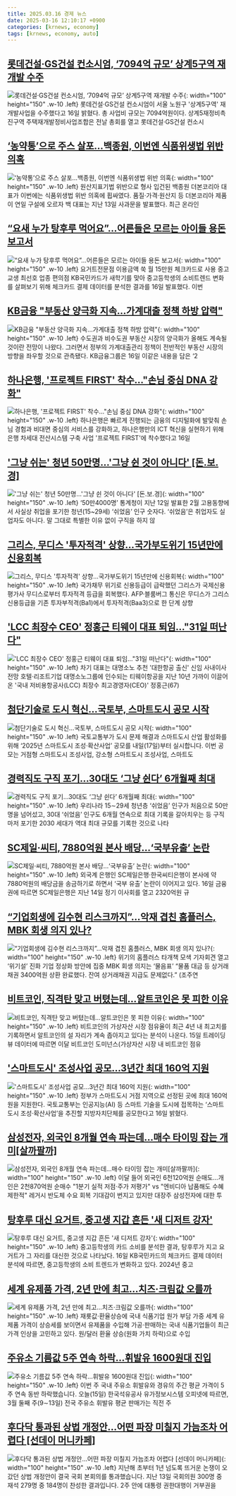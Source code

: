 ```yaml
---
title: 2025.03.16 경제 뉴스
date: 2025-03-16 12:10:17 +0900
categories: [krnews, economy]
tags: [krnews, economy, auto]
---
```

## [롯데건설·GS건설 컨소시엄, ‘7094억 규모’ 상계5구역 재개발 수주](https://n.news.naver.com/mnews/article/029/0002941313)

![롯데건설·GS건설 컨소시엄, ‘7094억 규모’ 상계5구역 재개발 수주](https://mimgnews.pstatic.net/image/origin/029/2025/03/16/2941313.jpg?type=nf220_150){: width="100" height="150" .w-10 .left}
롯데건설·GS건설 컨소시엄이 서울 노원구 '상계5구역' 재개발사업을 수주했다고 16일 밝혔다. 총 사업비 규모는 7094억원이다. 상계5재정비촉진구역 주택재개발정비사업조합은 전날 총회를 열고 롯데건설·GS건설 컨소시

## [‘농약통’으로 주스 살포…백종원, 이번엔 식품위생법 위반 의혹](https://n.news.naver.com/mnews/article/005/0001763220)

![‘농약통’으로 주스 살포…백종원, 이번엔 식품위생법 위반 의혹](https://mimgnews.pstatic.net/image/origin/005/2025/03/15/1763220.jpg?type=nf220_150){: width="100" height="150" .w-10 .left}
원산지표기법 위반으로 형사 입건된 백종원 더본코리아 대표가 이번에는 식품위생법 위반 의혹에 휩싸였다. 품질·가격·원산지 등 더본코리아 제품이 연일 구설에 오르자 백 대표는 지난 13일 사과문을 발표했다. 최근 온라인

## [“요새 누가 탕후루 먹어요”...어른들은 모르는 아이들 용돈 보고서](https://n.news.naver.com/mnews/article/009/0005459349)

![“요새 누가 탕후루 먹어요”...어른들은 모르는 아이들 용돈 보고서](https://mimgnews.pstatic.net/image/origin/009/2025/03/16/5459349.jpg?type=nf220_150){: width="100" height="150" .w-10 .left}
요거트전문점 이용금액 쑥 월 15만원 체크카드로 사용 중고교생 최선호 업종 편의점 KB국민카드가 새학기를 맞아 중고등학생의 소비트렌드 변화를 살펴보기 위해 체크카드 결제 데이터를 분석한 결과를 16일 발표했다. 이번

## [KB금융 "부동산 양극화 지속…가계대출 정책 하방 압력"](https://n.news.naver.com/mnews/article/018/0005963292)

![KB금융 "부동산 양극화 지속…가계대출 정책 하방 압력"](https://mimgnews.pstatic.net/image/origin/018/2025/03/16/5963292.jpg?type=nf220_150){: width="100" height="150" .w-10 .left}
수도권과 비수도권 부동산 시장의 양극화가 올해도 계속될 것이란 전망이 나왔다. 그러면서 정부의 가계대출관리 정책이 전반적인 부동산 시장의 방향을 좌우할 것으로 관측됐다. KB금융그룹은 16일 이같은 내용을 담은 ‘2

## [하나은행, '프로젝트 FIRST' 착수…"손님 중심 DNA 강화"](https://n.news.naver.com/mnews/article/119/0002933386)

![하나은행, '프로젝트 FIRST' 착수…"손님 중심 DNA 강화"](https://mimgnews.pstatic.net/image/origin/119/2025/03/16/2933386.jpg?type=nf220_150){: width="100" height="150" .w-10 .left}
하나은행은 빠르게 진행되는 금융의 디지털화에 발맞춰 손님 경험과 비대면 중심의 서비스를 강화하고, 하나은행만의 ICT 혁신을 실현하기 위해 은행 차세대 전산시스템 구축 사업 '프로젝트 FIRST'에 착수했다고 16일

## ['그냥 쉬는' 청년 50만명…'그냥 쉰 것이 아니다' [돈.보.경]](https://n.news.naver.com/mnews/article/011/0004461626)

!['그냥 쉬는' 청년 50만명…'그냥 쉰 것이 아니다' [돈.보.경]](https://mimgnews.pstatic.net/image/origin/011/2025/03/15/4461626.jpg?type=nf220_150){: width="100" height="150" .w-10 .left}
‘50만4000명’ 통계청이 지난 12일 발표한 2월 고용동향에서 사실상 취업을 포기한 청년(15~29세) ‘쉬었음’ 인구 숫자다. ‘쉬었음’은 취업자도 실업자도 아니다. 말 그대로 특별한 이유 없이 구직을 하지 않

## [그리스, 무디스 '투자적격' 상향…국가부도위기 15년만에 신용회복](https://n.news.naver.com/mnews/article/277/0005561250)

![그리스, 무디스 '투자적격' 상향…국가부도위기 15년만에 신용회복](https://mimgnews.pstatic.net/image/origin/277/2025/03/15/5561250.jpg?type=nf220_150){: width="100" height="150" .w-10 .left}
국가채무 위기로 신용등급이 급락했던 그리스가 국제신용평가사 무디스로부터 투자적격 등급을 회복했다. AFP·블룸버그 통신은 무디스가 그리스 신용등급을 기존 투자부적격(Ba1)에서 투자적격(Baa3)으로 한 단계 상향

## ['LCC 최장수 CEO' 정홍근 티웨이 대표 퇴임…"31일 떠난다"](https://n.news.naver.com/mnews/article/001/0015267288)

!['LCC 최장수 CEO' 정홍근 티웨이 대표 퇴임…"31일 떠난다"](https://mimgnews.pstatic.net/image/origin/001/2025/03/16/15267288.jpg?type=nf220_150){: width="100" height="150" .w-10 .left}
차기 대표는 대명소노 추천 '대한항공 출신' 신임 사내이사 전망 호텔·리조트기업 대명소노그룹에 인수되는 티웨이항공을 지난 10년 가까이 이끌어온 '국내 저비용항공사(LCC) 최장수 최고경영자(CEO)' 정홍근(67)

## [첨단기술로 도시 혁신…국토부, 스마트도시 공모 시작](https://n.news.naver.com/mnews/article/422/0000721646)

![첨단기술로 도시 혁신…국토부, 스마트도시 공모 시작](https://mimgnews.pstatic.net/image/origin/422/2025/03/16/721646.jpg?type=nf220_150){: width="100" height="150" .w-10 .left}
국토교통부가 도시 문제 해결과 스마트도시 산업 활성화를 위해 ‘2025년 스마트도시 조성·확산사업’ 공모를 내일(17일)부터 실시합니다. 이번 공모는 거점형 스마트도시 조성사업, 강소형 스마트도시 조성사업, 스마트도

## [경력직도 구직 포기…30대도 ‘그냥 쉰다’ 6개월째 최대](https://n.news.naver.com/mnews/article/082/0001316194)

![경력직도 구직 포기…30대도 ‘그냥 쉰다’ 6개월째 최대](https://mimgnews.pstatic.net/image/origin/082/2025/03/16/1316194.jpg?type=nf220_150){: width="100" height="150" .w-10 .left}
우리나라 15∼29세 청년층 ‘쉬었음’ 인구가 처음으로 50만 명을 넘어섰고, 30대 ‘쉬었음’ 인구도 6개월 연속으로 최대 기록을 갈아치우는 등 구직마저 포기한 2030 세대가 역대 최대 규모를 기록한 것으로 나타

## [SC제일·씨티, 7880억원 본사 배당…‘국부유출’ 논란](https://n.news.naver.com/mnews/article/081/0003525445)

![SC제일·씨티, 7880억원 본사 배당…‘국부유출’ 논란](https://mimgnews.pstatic.net/image/origin/081/2025/03/16/3525445.jpg?type=nf220_150){: width="100" height="150" .w-10 .left}
외국계 은행인 SC제일은행·한국씨티은행이 본사에 약 7880억원의 배당금을 송금하기로 하면서 ‘국부 유출’ 논란이 이어지고 있다. 16일 금융권에 따르면 SC제일은행은 지난 14일 정기 이사회를 열고 2320억원 규

## [“기업회생에 김수현 리스크까지”…악재 겹친 홈플러스, MBK 회생 의지 있나?](https://n.news.naver.com/mnews/article/009/0005459195)

![“기업회생에 김수현 리스크까지”…악재 겹친 홈플러스, MBK 회생 의지 있나?](https://mimgnews.pstatic.net/image/origin/009/2025/03/15/5459195.jpg?type=nf220_150){: width="100" height="150" .w-10 .left}
위기의 홈플러스 타개책 모색 기자회견 열고 ‘위기설’ 진화 기업 정상화 방안에 집중 MBK 회생 의지는 ‘물음표’ “물품 대금 등 상거래 채권 3400억원 상환 완료했다. 잔여 상거래채권 지급도 문제없다.” (조주연

## [비트코인, 직격탄 맞고 버텼는데…알트코인은 못 피한 이유](https://n.news.naver.com/mnews/article/015/0005106431)

![비트코인, 직격탄 맞고 버텼는데…알트코인은 못 피한 이유](https://mimgnews.pstatic.net/image/origin/015/2025/03/15/5106431.jpg?type=nf220_150){: width="100" height="150" .w-10 .left}
비트코인의 가상자산 시장 점유율이 최근 4년 내 최고치를 기록하면서 알트코인의 설 자리가 계속 좁아지고 있다는 분석이 나온다. 15일 트레이딩뷰 데이터에 따르면 이달 비트코인 도미넌스(가상자산 시장 내 비트코인 점유

## ['스마트도시' 조성사업 공모…3년간 최대 160억 지원](https://n.news.naver.com/mnews/article/011/0004461757)

!['스마트도시' 조성사업 공모…3년간 최대 160억 지원](https://mimgnews.pstatic.net/image/origin/011/2025/03/16/4461757.jpg?type=nf220_150){: width="100" height="150" .w-10 .left}
정부가 스마트도시 거점 지역으로 선정된 곳에 최대 160억 원을 지원한다. 국토교통부는 인공지능(AI) 등 스마트 기술을 도시에 접목하는 ‘스마트도시 조성·확산사업’을 추진할 지방자치단체를 공모한다고 16일 밝혔다.

## [삼성전자, 외국인 8개월 연속 파는데…매수 타이밍 잡는 개미[살까팔까]](https://n.news.naver.com/mnews/article/001/0015266715)

![삼성전자, 외국인 8개월 연속 파는데…매수 타이밍 잡는 개미[살까팔까]](https://mimgnews.pstatic.net/image/origin/001/2025/03/15/15266715.jpg?type=nf220_150){: width="100" height="150" .w-10 .left}
이달 들어 외국인 6천120억원 순매도…개인은 2천870억원 순매수 "1분기 실적 저점·주가 저평가" vs "엔비디아 납품해도 수혜 제한적" 레거시 반도체 수요 회복 기대감이 번지고 있지만 대장주 삼성전자에 대한 투

## [탕후루 대신 요거트, 중고생 지갑 흔든 '새 디저트 강자'](https://n.news.naver.com/mnews/article/050/0000087746)

![탕후루 대신 요거트, 중고생 지갑 흔든 '새 디저트 강자'](https://mimgnews.pstatic.net/image/origin/050/2025/03/16/87746.jpg?type=nf220_150){: width="100" height="150" .w-10 .left}
중고등학생의 카드 소비를 분석한 결과, 탕후루가 지고 요거트가 그 자리를 대신한 것으로 나타났다. 16일 KB국민카드의 체크카드 결제 데이터 분석에 따르면, 중고등학생의 소비 트렌드가 변화하고 있다. 2024년 중고

## [세계 유제품 가격, 2년 만에 최고…치즈·크림값 오를까](https://n.news.naver.com/mnews/article/001/0015267278)

![세계 유제품 가격, 2년 만에 최고…치즈·크림값 오를까](https://mimgnews.pstatic.net/image/origin/001/2025/03/16/15267278.jpg?type=nf220_150){: width="100" height="150" .w-10 .left}
재룟값·환율상승에 국내 식품기업 원가 부담 가중 세계 유제품 가격이 상승세를 보이면서 유제품을 수입해 가공·판매하는 국내 식품기업들이 최근 가격 인상을 고민하고 있다. 원/달러 환율 상승(원화 가치 하락)으로 수입

## [주유소 기름값 5주 연속 하락…휘발유 1600원대 진입](https://n.news.naver.com/mnews/article/374/0000429834)

![주유소 기름값 5주 연속 하락…휘발유 1600원대 진입](https://mimgnews.pstatic.net/image/origin/374/2025/03/15/429834.jpg?type=nf220_150){: width="100" height="150" .w-10 .left}
이번 주 국내 주유소 휘발유와 경유의 주간 평균 가격이 5주 연속 동반 하락했습니다. 오늘(15일) 한국석유공사 유가정보시스템 오피넷에 따르면, 3월 둘째 주(9∼13일) 전국 주유소 휘발유 평균 판매가는 직전 주

## [후다닥 통과된 상법 개정안…어떤 파장 미칠지 가늠조차 어렵다 [선데이 머니카페]](https://n.news.naver.com/mnews/article/011/0004461708)

![후다닥 통과된 상법 개정안…어떤 파장 미칠지 가늠조차 어렵다 [선데이 머니카페]](https://mimgnews.pstatic.net/image/origin/011/2025/03/16/4461708.jpg?type=nf220_150){: width="100" height="150" .w-10 .left}
지난해 초부터 1년 넘도록 뜨거운 논쟁이 오갔던 상법 개정안이 결국 국회 본회의를 통과했습니다. 지난 13일 국회의원 300명 중 재석 279명 중 184명이 찬성한 결과입니다. 2주 안에 대통령 권한대행이 거부권을

